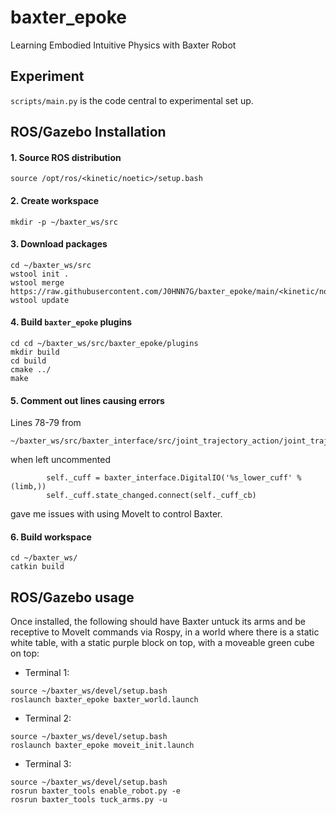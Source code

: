 # baxter_epoke
Learning Embodied Intuitive Physics with Baxter Robot

## Experiment

```scripts/main.py``` is the code central to experimental set up.

## ROS/Gazebo Installation

#### 1. Source ROS distribution
```
source /opt/ros/<kinetic/noetic>/setup.bash
```

#### 2. Create workspace
```
mkdir -p ~/baxter_ws/src
```

#### 3. Download packages
```
cd ~/baxter_ws/src
wstool init .
wstool merge https://raw.githubusercontent.com/J0HNN7G/baxter_epoke/main/<kinetic/noetic>.rosinstall
wstool update
```

#### 4. Build ```baxter_epoke``` plugins
```
cd cd ~/baxter_ws/src/baxter_epoke/plugins
mkdir build
cd build
cmake ../
make
```

#### 5. Comment out lines causing errors
Lines 78-79 from 
```
~/baxter_ws/src/baxter_interface/src/joint_trajectory_action/joint_trajectory_action.py
```
when left uncommented
```
        self._cuff = baxter_interface.DigitalIO('%s_lower_cuff' % (limb,))
        self._cuff.state_changed.connect(self._cuff_cb)
```
gave me issues with using MoveIt to control Baxter.  


#### 6. Build workspace
```
cd ~/baxter_ws/
catkin build
```


## ROS/Gazebo usage

Once installed, the following should have Baxter untuck its arms and be receptive to MoveIt commands via Rospy, in a world where there is a static white table, with a static purple block on top, with a moveable green cube on top:
- Terminal 1:
```
source ~/baxter_ws/devel/setup.bash
roslaunch baxter_epoke baxter_world.launch
```

- Terminal 2:
```
source ~/baxter_ws/devel/setup.bash
roslaunch baxter_epoke moveit_init.launch
```

- Terminal 3:
```
source ~/baxter_ws/devel/setup.bash
rosrun baxter_tools enable_robot.py -e
rosrun baxter_tools tuck_arms.py -u
```
